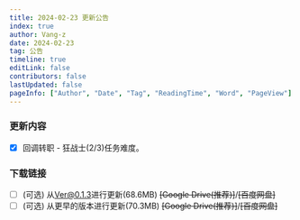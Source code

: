 ```yaml
---
title: 2024-02-23 更新公告
index: true
author: Vang-z
date: 2024-02-23
tag: 公告
timeline: true
editLink: false
contributors: false
lastUpdated: false
pageInfo: ["Author", "Date", "Tag", "ReadingTime", "Word", "PageView"]
---
```


### 更新内容
- [x] 回调<a>转职 - 狂战士(2/3)</a>任务难度。


### 下载链接
- [ ] <a>(可选)</a> 从<a>Ver@0.1.3</a>进行更新(68.6MB) ~~<a>[Google Drive(推荐)]</a>~~/~~<a>[百度网盘]</a>~~
- [ ] <a>(可选)</a> 从<a>更早的版本</a>进行更新(70.3MB) ~~<a>[Google Drive(推荐)]</a>~~/~~<a>[百度网盘]</a>~~
